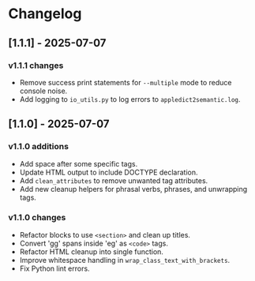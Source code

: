 # Changelog

## [1.1.1] - 2025-07-07

### v1.1.1 changes

- Remove success print statements for `--multiple` mode to reduce console noise.
- Add logging to `io_utils.py` to log errors to `appledict2semantic.log`.

## [1.1.0] - 2025-07-07

### v1.1.0 additions

- Add space after some specific tags.
- Update HTML output to include DOCTYPE declaration.
- Add `clean_attributes` to remove unwanted tag attributes.
- Add new cleanup helpers for phrasal verbs, phrases, and unwrapping tags.

### v1.1.0 changes

- Refactor blocks to use `<section>` and clean up titles.
- Convert 'gg' spans inside 'eg' as `<code>` tags.
- Refactor HTML cleanup into single function.
- Improve whitespace handling in `wrap_class_text_with_brackets`.
- Fix Python lint errors.

